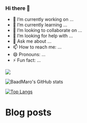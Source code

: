 ### Hi there 👋

- 🔭 I’m currently working on ...
- 🌱 I’m currently learning ...
- 👯 I’m looking to collaborate on ...
- 🤔 I’m looking for help with ...
- 💬 Ask me about ...
- 📫 How to reach me: ...
- 😄 Pronouns: ...
- ⚡ Fun fact: ...


![](https://komarev.com/ghpvc/?username=BaadMaro&color=blueviolet)



![BaadMaro's GitHub stats](https://github-readme-stats.vercel.app/api?username=BaadMaro&theme=jolly&show_icons=true)   

[![Top Langs](https://github-readme-stats.vercel.app/api/top-langs/?username=BaadMaro&layout=compact)](https://github.com/BaadMaro)

# Blog posts
<!-- BLOG-POST-LIST:START -->
<!-- BLOG-POST-LIST:END -->

